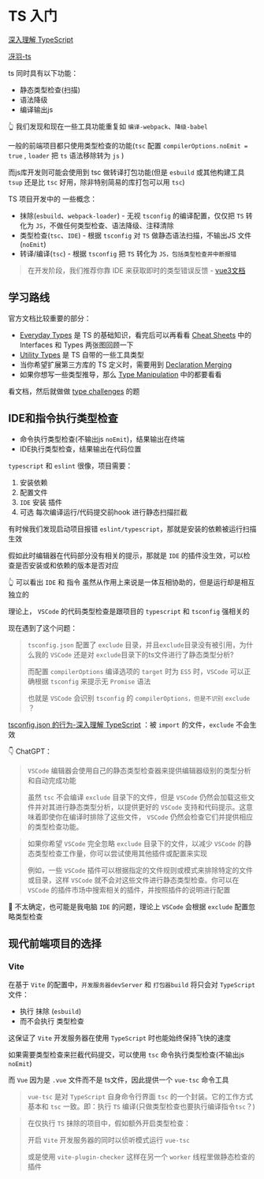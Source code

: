 # TS 入门

[深入理解 TypeScript](https://jkchao.github.io/typescript-book-chinese/#why)

[冴羽-ts](https://github.com/mqyqingfeng/learn-typescript)

ts 同时具有以下功能：
- 静态类型检查(扫描)
- 语法降级
- 编译输出js

👆 我们发现和现在一些工具功能重复如 `编译-webpack`、`降级-babel`

一般的前端项目都只使用类型检查的功能(`tsc` 配置 `compilerOptions.noEmit = true` ,  `loader` 把 `ts` 语法移除转为 `js` )

而js库开发则可能会使用到 tsc 做转译打包功能(但是 `esbuild` 或其他构建工具 `tsup` 还是比 `tsc` 好用，除非特别简易的库打包可以用 `tsc`)

TS 项目开发中的 一些概念：
- 抹除(`esbuild`、`webpack-loader`) - 无视 `tsconfig` 的编译配置，仅仅把 `TS` 转化为 `JS`，不做任何类型检查、语法降级、注释清除
- 类型检查(`tsc`、`IDE`) - 根据 `tsconfig` 对 `TS` 做静态语法扫描，不输出JS 文件(`noEmit`)
- 转译/编译(`tsc`) - 根据 `tsconfig` 把 `TS` 转化为 `JS，包括类型检查并中断报错`

> 在开发阶段，我们推荐你靠 IDE 来获取即时的类型错误反馈 - [vue3文档](https://cn.vuejs.org/guide/typescript/overview.html#overview)


## 学习路线

官方文档比较重要的部分：
- [Everyday Types](https://www.typescriptlang.org/docs/handbook/2/everyday-types.html) 是 TS 的基础知识，看完后可以再看看 [Cheat Sheets](https://www.typescriptlang.org/cheatsheets) 中的 Interfaces 和 Types 两张图回顾一下
- [Utility Types](https://www.typescriptlang.org/docs/handbook/utility-types.html) 是 TS 自带的一些工具类型
- 当你希望扩展第三方库的 TS 定义时，需要用到 [Declaration Merging](https://www.typescriptlang.org/docs/handbook/declaration-merging.html)
- 如果你想写一些类型推导，那么 [Type Manipulation](https://www.typescriptlang.org/docs/handbook/2/types-from-types.html) 中的都要看看

看文档，然后就做做 [type challenges](https://github.com/type-challenges/type-challenges) 的题

## IDE和指令执行类型检查

- 命令执行类型检查(不输出js `noEmit`)，结果输出在终端
- IDE执行类型检查，结果输出在代码位置

`typescript` 和 `eslint` 很像，项目需要：
1. 安装依赖
2. 配置文件
3. `IDE` 安装 插件
4. 可选 每次编译运行/代码提交前hook  进行静态扫描拦截

有时候我们发现启动项目报错 `eslint/typescript`，那就是安装的依赖被运行扫描生效

假如此时编辑器在代码部分没有相关的提示，那就是 `IDE` 的插件没生效，可以检查是否安装或和依赖的版本是否对应

👆 可以看出 `IDE` 和 指令 虽然从作用上来说是一体互相协助的，但是运行却是相互独立的

理论上， `VSCode` 的代码类型检查是跟项目的 `typescript` 和 `tsconfig` 强相关的

现在遇到了这个问题：

> `tsconfig.json` 配置了 `exclude` 目录，并且`exclude`目录没有被引用，为什么我的 `VSCode` 还是对 `exclude`目录下的ts文件进行了静态类型分析?
>
> 而配置 `compilerOptions` 编译选项的 `target` 时为 `ES5` 时，`VSCode` 可以正确根据 `tsconfig` 来提示无 `Promise` 语法
>
> 也就是 `VSCode` 会识别 `tsconfig` 的 `compilerOptions，但是不识别` `exclude` ？


[tsconfig.json 的行为-深入理解 TypeScript](https://jkchao.github.io/typescript-book-chinese/faqs/tsconfig-behavior.html#为什么把一个文件放入「exclude」选项中，它仍然会被编译器选中？) ：被 `import` 的文件，`exclude` 不会生效

👇 ChatGPT：

> `VSCode` 编辑器会使用自己的静态类型检查器来提供编辑器级别的类型分析和自动完成功能
> 
> 虽然 `tsc` 不会编译 `exclude` 目录下的文件，但是 `VSCode` 仍然会加载这些文件并对其进行静态类型分析，以提供更好的 `VSCode` 支持和代码提示。这意味着即使你在编译时排除了这些文件， `VSCode` 仍然会检查它们并提供相应的类型检查功能。
 
> 如果你希望 `VSCode` 完全忽略 `exclude` 目录下的文件，以减少 `VSCode` 的静态类型检查工作量，你可以尝试使用其他插件或配置来实现
> 
> 例如，一些 `VSCode` 插件可以根据指定的文件规则或模式来排除特定的文件或目录，这样 `VSCode` 就不会对这些文件进行静态类型检查。你可以在 `VSCode` 的插件市场中搜索相关的插件，并按照插件的说明进行配置

🤔️ 不太确定，也可能是我电脑 `IDE` 的问题，理论上 `VSCode` 会根据 `exclude` 配置忽略类型检查

## 现代前端项目的选择

### Vite

在基于 `Vite` 的配置中，`开发服务器devServer` 和 `打包器build` 将只会对 `TypeScript` 文件：
- 执行 抹除 (`esbuild`)
- 而不会执行 类型检查

这保证了 `Vite` 开发服务器在使用 `TypeScript` 时也能始终保持飞快的速度

如果需要类型检查来拦截代码提交，可以使用 `tsc` 命令执行类型检查(不输出js `noEmit`)

而 `Vue` 因为是 `.vue` 文件而不是 ts文件，因此提供一个 `vue-tsc` 命令工具

> `vue-tsc` 是对 `TypeScript` 自身命令行界面 `tsc` 的一个封装。它的工作方式基本和 `tsc` 一致。即：执行 `TS` 编译(只做类型检查也要执行编译指令`tsc`？)

> 在仅执行 `TS` 抹除的项目中，假如额外开启类型检查：
> 
> 开启 `Vite` 开发服务器的同时以侦听模式运行 `vue-tsc`
> 
> 或是使用 `vite-plugin-checker` 这样在另一个 `worker` 线程里做静态检查的插件
